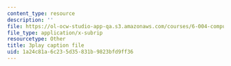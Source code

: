 ```yaml
---
content_type: resource
description: ''
file: https://ol-ocw-studio-app-qa.s3.amazonaws.com/courses/6-004-computation-structures-spring-2017/1a24c81a6c235d35831b9823bfd9ff36_Y_PNOmL_yqY.vtt
file_type: application/x-subrip
resourcetype: Other
title: 3play caption file
uid: 1a24c81a-6c23-5d35-831b-9823bfd9ff36
---
```

